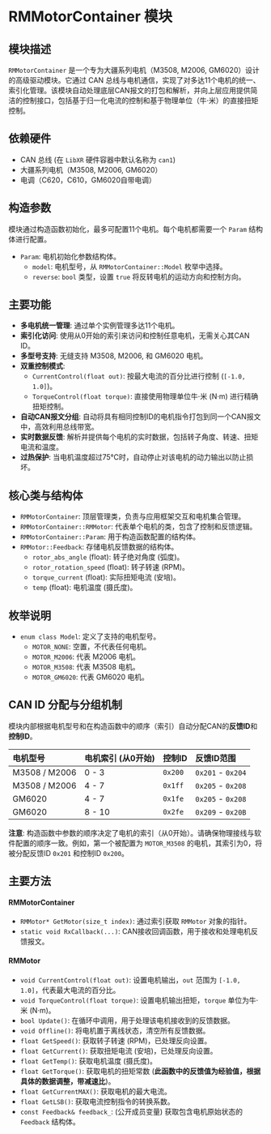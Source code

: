 # RMMotorContainer 模块

## 模块描述
`RMMotorContainer` 是一个专为大疆系列电机（M3508, M2006, GM6020）设计的高级驱动模块。它通过 CAN 总线与电机通信，实现了对多达11个电机的统一、索引化管理。该模块自动处理底层CAN报文的打包和解析，并向上层应用提供简洁的控制接口，包括基于归一化电流的控制和基于物理单位（牛·米）的直接扭矩控制。

## 依赖硬件
*   CAN 总线 (在 `LibXR` 硬件容器中默认名称为 `can1`)
*  大疆系列电机（M3508, M2006, GM6020）
*  电调（C620，C610，GM6020自带电调）

## 构造参数
模块通过构造函数初始化，最多可配置11个电机。每个电机都需要一个 `Param` 结构体进行配置。

*   `Param`: 电机初始化参数结构体。
    *   `model`: 电机型号，从 `RMMotorContainer::Model` 枚举中选择。
    *   `reverse`: `bool` 类型，设置 `true` 将反转电机的运动方向和控制方向。

## 主要功能
*   **多电机统一管理**: 通过单个实例管理多达11个电机。
*   **索引化访问**: 使用从0开始的索引来访问和控制任意电机，无需关心其CAN ID。
*   **多型号支持**: 无缝支持 M3508, M2006, 和 GM6020 电机。
*   **双重控制模式**:
    *   `CurrentControl(float out)`: 按最大电流的百分比进行控制 (`[-1.0, 1.0]`)。
    *   `TorqueControl(float torque)`: 直接使用物理单位牛·米 (N·m) 进行精确扭矩控制。
*   **自动CAN报文分组**: 自动将具有相同控制ID的电机指令打包到同一个CAN报文中，高效利用总线带宽。
*   **实时数据反馈**: 解析并提供每个电机的实时数据，包括转子角度、转速、扭矩电流和温度。
*   **过热保护**: 当电机温度超过75℃时，自动停止对该电机的动力输出以防止损坏。

## 核心类与结构体
*   `RMMotorContainer`: 顶层管理类，负责与应用框架交互和电机集合管理。
*   `RMMotorContainer::RMMotor`: 代表单个电机的类，包含了控制和反馈逻辑。
*   `RMMotorContainer::Param`: 用于构造函数配置的结构体。
*   `RMMotor::Feedback`: 存储电机反馈数据的结构体。
    *   `rotor_abs_angle` (float): 转子绝对角度 (弧度)。
    *   `rotor_rotation_speed` (float): 转子转速 (RPM)。
    *   `torque_current` (float): 实际扭矩电流 (安培)。
    *   `temp` (float): 电机温度 (摄氏度)。

## 枚举说明
*   `enum class Model`: 定义了支持的电机型号。
    *   `MOTOR_NONE`: 空置，不代表任何电机。
    *   `MOTOR_M2006`: 代表 M2006 电机。
    *   `MOTOR_M3508`: 代表 M3508 电机。
    *   `MOTOR_GM6020`: 代表 GM6020 电机。

## CAN ID 分配与分组机制
模块内部根据电机型号和在构造函数中的顺序（索引）自动分配CAN的**反馈ID**和**控制ID**。

| 电机型号 | 电机索引 (从0开始) | 控制ID | 反馈ID范围 |
| :--- | :--- | :--- | :--- |
| M3508 / M2006 | 0 - 3 | `0x200` | `0x201` - `0x204` |
| M3508 / M2006 | 4 - 7 | `0x1ff` | `0x205` - `0x208` |
| GM6020 | 4 - 7 | `0x1fe` | `0x205` - `0x208` |
| GM6020 | 8 - 10 | `0x2fe` | `0x209` - `0x20B` |

**注意**: 构造函数中参数的顺序决定了电机的索引（从0开始）。请确保物理接线与软件配置的顺序一致。例如，第一个被配置为 `MOTOR_M3508` 的电机，其索引为0，将被分配反馈ID `0x201` 和控制ID `0x200`。

## 主要方法
#### RMMotorContainer
*   `RMMotor* GetMotor(size_t index)`: 通过索引获取 `RMMotor` 对象的指针。
*   `static void RxCallback(...)`: CAN接收回调函数，用于接收和处理电机反馈报文。

#### RMMotor
*   `void CurrentControl(float out)`: 设置电机输出，`out` 范围为 `[-1.0, 1.0]`，代表最大电流的百分比。
*   `void TorqueControl(float torque)`: 设置电机输出扭矩，`torque` 单位为牛·米 (N·m)。
*   `bool Update()`: 在循环中调用，用于处理该电机接收到的反馈数据。
*   `void Offline()`: 将电机置于离线状态，清空所有反馈数据。
*   `float GetSpeed()`: 获取转子转速 (RPM)，已处理反向设置。
*   `float GetCurrent()`: 获取扭矩电流 (安培)，已处理反向设置。
*   `float GetTemp()`: 获取电机温度 (摄氏度)。
*   `float GetTorque()`: 获取电机的扭矩常数 (**此函数中的反馈值为经验值，根据具体的数据调整，带减速比**)。
*   `float GetCurrentMAX()`: 获取电机的最大电流。
*   `float GetLSB()`: 获取电流控制指令的转换系数。
*   `const Feedback& feedback_`: (公开成员变量) 获取包含电机原始状态的 `Feedback` 结构体。